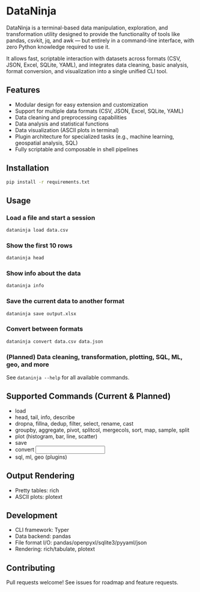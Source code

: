# DataNinja

DataNinja is a terminal-based data manipulation, exploration, and transformation utility designed to provide the functionality of tools like pandas, csvkit, jq, and awk — but entirely in a command-line interface, with zero Python knowledge required to use it.

It allows fast, scriptable interaction with datasets across formats (CSV, JSON, Excel, SQLite, YAML), and integrates data cleaning, basic analysis, format conversion, and visualization into a single unified CLI tool.

## Features

- Modular design for easy extension and customization
- Support for multiple data formats (CSV, JSON, Excel, SQLite, YAML)
- Data cleaning and preprocessing capabilities
- Data analysis and statistical functions
- Data visualization (ASCII plots in terminal)
- Plugin architecture for specialized tasks (e.g., machine learning, geospatial analysis, SQL)
- Fully scriptable and composable in shell pipelines

## Installation

```bash
pip install -r requirements.txt
```

## Usage

### Load a file and start a session

```bash
dataninja load data.csv
```

### Show the first 10 rows

```bash
dataninja head
```

### Show info about the data

```bash
dataninja info
```

### Save the current data to another format

```bash
dataninja save output.xlsx
```

### Convert between formats

```bash
dataninja convert data.csv data.json
```

### (Planned) Data cleaning, transformation, plotting, SQL, ML, geo, and more

See `dataninja --help` for all available commands.

## Supported Commands (Current & Planned)

- load <file>
- head, tail, info, describe
- dropna, fillna, dedup, filter, select, rename, cast
- groupby, aggregate, pivot, splitcol, mergecols, sort, map, sample, split
- plot (histogram, bar, line, scatter)
- save <output>
- convert <input> <output>
- sql, ml, geo (plugins)

## Output Rendering

- Pretty tables: rich
- ASCII plots: plotext

## Development

- CLI framework: Typer
- Data backend: pandas
- File format I/O: pandas/openpyxl/sqlite3/pyyaml/json
- Rendering: rich/tabulate, plotext

## Contributing

Pull requests welcome! See issues for roadmap and feature requests.
